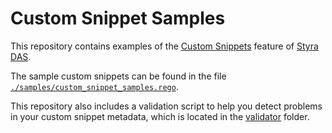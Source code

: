 # Custom Snippet Samples

This repository contains examples of the [Custom
Snippets](https://docs.styra.com/policies/policy-authoring/custom-snippets/)
feature of [Styra DAS](https://www.styra.com/styra-das/).

The sample custom snippets can be found in the file
[`./samples/custom_snippet_samples.rego`](./samples/custom_snippet_samples.rego).

This repository also includes a validation script to help you detect problems
in your custom snippet metadata, which is located in the
[validator](./validator) folder.
